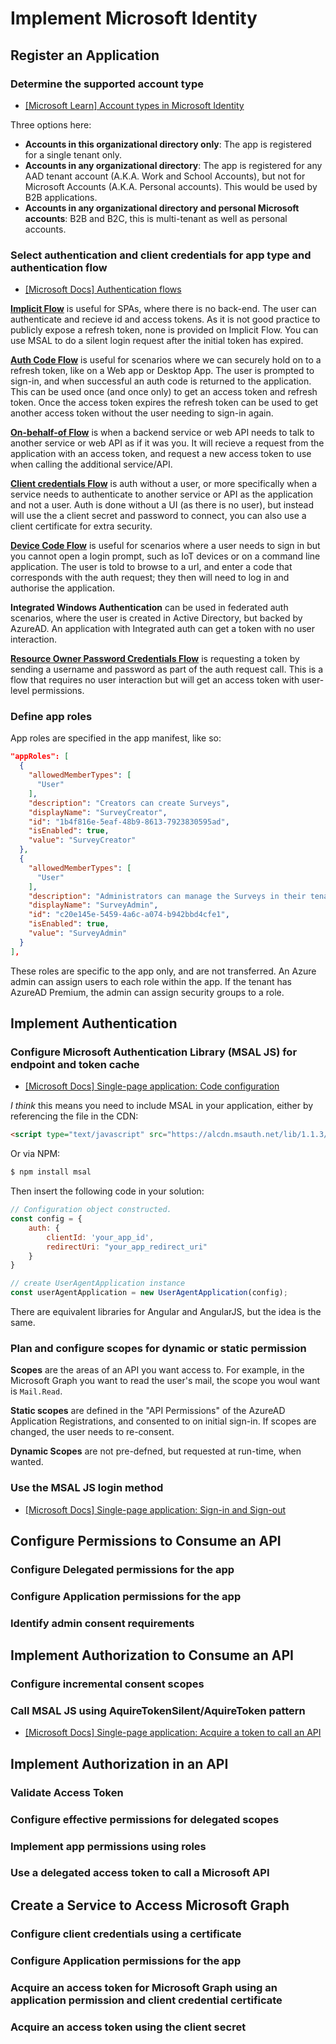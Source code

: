 # Implement Microsoft Identity

## Register an Application

### Determine the supported account type

- [[Microsoft Learn] Account types in Microsoft Identity](https://docs.microsoft.com/en-us/learn/modules/getting-started-identity/4-different-account-types)

Three options here:

- **Accounts in this organizational directory only**: The app is registered for a single tenant only.
- **Accounts in any organizational directory**: The app is registered for any AAD tenant account (A.K.A. Work and School Accounts), but not for Microsoft Accounts (A.K.A. Personal accounts). This would be used by B2B applications.
- **Accounts in any organizational directory and personal Microsoft accounts**: B2B and B2C, this is multi-tenant as well as personal accounts.

### Select authentication and client credentials for app type and authentication flow

- [[Microsoft Docs] Authentication flows](https://docs.microsoft.com/en-us/azure/active-directory/develop/msal-authentication-flows)

**[Implicit Flow](https://docs.microsoft.com/en-us/azure/active-directory/develop/v2-oauth2-implicit-grant-flow)** is useful for SPAs, where there is no back-end. The user can authenticate and recieve id and access tokens. As it is not good practice to publicly expose a refresh token, none is provided on Implicit Flow. You can use MSAL to do a silent login request after the initial token has expired.

**[Auth Code Flow](https://docs.microsoft.com/en-us/azure/active-directory/develop/v2-oauth2-auth-code-flow)** is useful for scenarios where we can securely hold on to a refresh token, like on a Web app or Desktop App. The user is prompted to sign-in, and when successful an auth code is returned to the application. This can be used once (and once only) to get an access token and refresh token. Once the access token expires the refresh token can be used to get another access token without the user needing to sign-in again.

**[On-behalf-of Flow](https://docs.microsoft.com/en-us/azure/active-directory/develop/v2-oauth2-on-behalf-of-flow)** is when a backend service or web API needs to talk to another service or web API as if it was you. It will recieve a request from the application with an access token, and request a new access token to use when calling the additional service/API.

**[Client credentials Flow](https://docs.microsoft.com/en-us/azure/active-directory/develop/v2-oauth2-client-creds-grant-flow)** is auth without a user, or more specifically when a service needs to authenticate to another service or API as the application and not a user. Auth is done without a UI (as there is no user), but instead will use the a client secret and password to connect, you can also use a client certificate for extra security.

**[Device Code Flow](https://docs.microsoft.com/en-us/azure/active-directory/develop/v2-oauth2-device-code)**  is useful for scenarios where a user needs to sign in but you cannot open a login prompt, such as IoT devices or on a command line application. The user is told to browse to a url, and enter a code that corresponds with the auth request; they then will need to log in and authorise the application.

**Integrated Windows Authentication** can be used in federated auth scenarios, where the user is created in Active Directory, but backed by AzureAD. An application with Integrated auth can get a token with no user interaction.

**[Resource Owner Password Credentials Flow](https://docs.microsoft.com/en-us/azure/active-directory/develop/v2-oauth-ropc)** is requesting a token by sending a username and password as part of the auth request call. This is a flow that requires no user interaction but will get an access token with user-level permissions.

### Define app roles

App roles are specified in the app manifest, like so:

```json
"appRoles": [
  {
    "allowedMemberTypes": [
      "User"
    ],
    "description": "Creators can create Surveys",
    "displayName": "SurveyCreator",
    "id": "1b4f816e-5eaf-48b9-8613-7923830595ad",
    "isEnabled": true,
    "value": "SurveyCreator"
  },
  {
    "allowedMemberTypes": [
      "User"
    ],
    "description": "Administrators can manage the Surveys in their tenant",
    "displayName": "SurveyAdmin",
    "id": "c20e145e-5459-4a6c-a074-b942bbd4cfe1",
    "isEnabled": true,
    "value": "SurveyAdmin"
  }
],
```

These roles are specific to the app only, and are not transferred. An Azure admin can assign users to each role within the app. If the tenant has AzureAD Premium, the admin can assign security groups to a role.

## Implement Authentication

### Configure Microsoft Authentication Library (MSAL JS) for endpoint and token cache

- [[Microsoft Docs] Single-page application: Code configuration](https://docs.microsoft.com/en-us/azure/active-directory/develop/scenario-spa-app-configuration)

*I think* this means you need to include MSAL in your application, either by referencing the file in the CDN:

```html
<script type="text/javascript" src="https://alcdn.msauth.net/lib/1.1.3/js/msal.js"></script>
```

Or via NPM:

```bash
$ npm install msal
```

Then insert the following code in your solution:

```javascript
// Configuration object constructed.
const config = {
    auth: {
        clientId: 'your_app_id',
        redirectUri: "your_app_redirect_uri"
    }
}

// create UserAgentApplication instance
const userAgentApplication = new UserAgentApplication(config);
```

There are equivalent libraries for Angular and AngularJS, but the idea is the same.

### Plan and configure scopes for dynamic or static permission

**Scopes** are the areas of an API you want access to. For example, in the Microsoft Graph you want to read the user's mail, the scope you woul want is `Mail.Read`.

**Static scopes** are defined in the "API Permissions" of the AzureAD Application Registrations, and consented to on initial sign-in. If scopes are changed, the user needs to re-consent.

**Dynamic Scopes** are not pre-defned, but requested at run-time, when wanted.


### Use the MSAL JS login method

- [[Microsoft Docs] Single-page application: Sign-in and Sign-out](https://docs.microsoft.com/en-us/azure/active-directory/develop/scenario-spa-sign-in)

## Configure Permissions to Consume an API

### Configure Delegated permissions for the app
### Configure Application permissions for the app
### Identify admin consent requirements


## Implement Authorization to Consume an API

### Configure incremental consent scopes
### Call MSAL JS using AquireTokenSilent/AquireToken pattern

- [[Microsoft Docs] Single-page application: Acquire a token to call an API](https://docs.microsoft.com/en-us/azure/active-directory/develop/scenario-spa-acquire-token)

## Implement Authorization in an API

### Validate Access Token
### Configure effective permissions for delegated scopes
### Implement app permissions using roles
### Use a delegated access token to call a Microsoft API


## Create a Service to Access Microsoft Graph

### Configure client credentials using a certificate
### Configure Application permissions for the app
### Acquire an access token for Microsoft Graph using an application permission and client credential certificate
### Acquire an access token using the client secret

